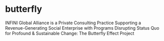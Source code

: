 butterfly
=========

INFINI Global Alliance is a Private Consulting Practice Supporting a Revenue-Generating Social Enterprise with Programs Disrupting Status Quo for Profound &amp; Sustainable Change: The Butterfly Effect Project
